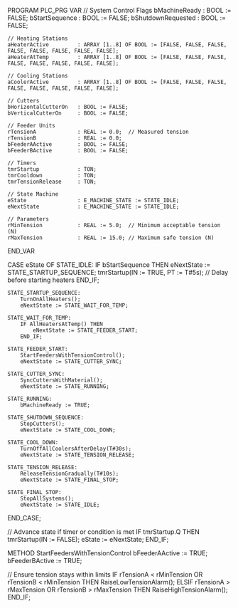 PROGRAM PLC_PRG
VAR
    // System Control Flags
    bMachineReady         : BOOL := FALSE;
    bStartSequence        : BOOL := FALSE;
    bShutdownRequested    : BOOL := FALSE;

    // Heating Stations
    aHeaterActive         : ARRAY [1..8] OF BOOL := [FALSE, FALSE, FALSE, FALSE, FALSE, FALSE, FALSE, FALSE];
    aHeaterAtTemp         : ARRAY [1..8] OF BOOL := [FALSE, FALSE, FALSE, FALSE, FALSE, FALSE, FALSE, FALSE];

    // Cooling Stations
    aCoolerActive         : ARRAY [1..8] OF BOOL := [FALSE, FALSE, FALSE, FALSE, FALSE, FALSE, FALSE, FALSE];

    // Cutters
    bHorizontalCutterOn   : BOOL := FALSE;
    bVerticalCutterOn     : BOOL := FALSE;

    // Feeder Units
    rTensionA             : REAL := 0.0;  // Measured tension
    rTensionB             : REAL := 0.0;
    bFeederAActive        : BOOL := FALSE;
    bFeederBActive        : BOOL := FALSE;

    // Timers
    tmrStartup            : TON;
    tmrCooldown           : TON;
    tmrTensionRelease     : TON;

    // State Machine
    eState                : E_MACHINE_STATE := STATE_IDLE;
    eNextState            : E_MACHINE_STATE := STATE_IDLE;

    // Parameters
    rMinTension           : REAL := 5.0;  // Minimum acceptable tension (N)
    rMaxTension           : REAL := 15.0; // Maximum safe tension (N)
END_VAR

CASE eState OF
    STATE_IDLE:
        IF bStartSequence THEN
            eNextState := STATE_STARTUP_SEQUENCE;
            tmrStartup(IN := TRUE, PT := T#5s); // Delay before starting heaters
        END_IF;

    STATE_STARTUP_SEQUENCE:
        TurnOnAllHeaters();
        eNextState := STATE_WAIT_FOR_TEMP;

    STATE_WAIT_FOR_TEMP:
        IF AllHeatersAtTemp() THEN
            eNextState := STATE_FEEDER_START;
        END_IF;

    STATE_FEEDER_START:
        StartFeedersWithTensionControl();
        eNextState := STATE_CUTTER_SYNC;

    STATE_CUTTER_SYNC:
        SyncCuttersWithMaterial();
        eNextState := STATE_RUNNING;

    STATE_RUNNING:
        bMachineReady := TRUE;

    STATE_SHUTDOWN_SEQUENCE:
        StopCutters();
        eNextState := STATE_COOL_DOWN;

    STATE_COOL_DOWN:
        TurnOffAllCoolersAfterDelay(T#30s);
        eNextState := STATE_TENSION_RELEASE;

    STATE_TENSION_RELEASE:
        ReleaseTensionGradually(T#10s);
        eNextState := STATE_FINAL_STOP;

    STATE_FINAL_STOP:
        StopAllSystems();
        eNextState := STATE_IDLE;
END_CASE;

// Advance state if timer or condition is met
IF tmrStartup.Q THEN
    tmrStartup(IN := FALSE);
    eState := eNextState;
END_IF;

METHOD StartFeedersWithTensionControl
bFeederAActive := TRUE;
bFeederBActive := TRUE;

// Ensure tension stays within limits
IF rTensionA < rMinTension OR rTensionB < rMinTension THEN
    RaiseLowTensionAlarm();
ELSIF rTensionA > rMaxTension OR rTensionB > rMaxTension THEN
    RaiseHighTensionAlarm();
END_IF;
